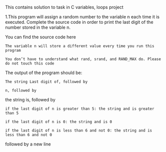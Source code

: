 This contains solution to task in C variables, loops project

1.This program will assign a random number to the variable n each time it is executed. Complete the source code in order to print the last digit of the number stored in the variable n.

You can find the source code here

    The variable n will store a different value every time you run this program

    You don’t have to understand what rand, srand, and RAND_MAX do. Please do not touch this code

The output of the program should be:

    The string Last digit of, followed by

    n, followed by

the string is, followed by

    if the last digit of n is greater than 5: the string and is greater than 5

    if the last digit of n is 0: the string and is 0

    if the last digit of n is less than 6 and not 0: the string and is less than 6 and not 0

followed by a new line